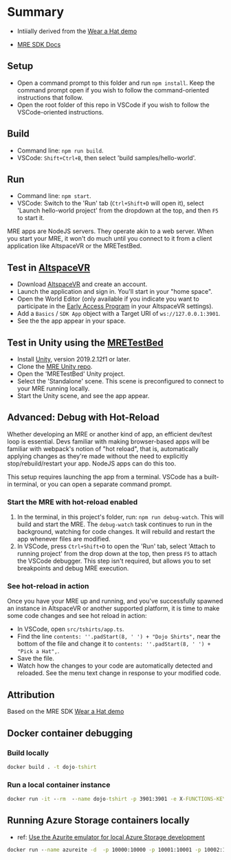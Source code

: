 # Summary

* Intiially derived from the [Wear a Hat demo](https://github.com/microsoft/mixed-reality-extension-sdk-samples/tree/master/samples/wear-a-hat)

* [MRE SDK Docs](https://microsoft.github.io/mixed-reality-extension-sdk/)

## Setup

* Open a command prompt to this folder and run `npm install`. Keep the command prompt open if you wish to follow the command-oriented instructions that follow.
* Open the root folder of this repo in VSCode if you wish to follow the VSCode-oriented instructions.

## Build

* Command line: `npm run build`.
* VSCode: `Shift+Ctrl+B`, then select 'build samples/hello-world'.

## Run

* Command line: `npm start`.
* VSCode: Switch to the 'Run' tab (`Ctrl+Shift+D` will open it), select 'Launch hello-world project' from the dropdown at the top, and then `F5` to start it.

MRE apps are NodeJS servers. They operate akin to a web server. When you start your MRE, it won't do much until you connect to it from a client application like AltspaceVR or the MRETestBed.

## Test in [AltspaceVR](https://altvr.com)

* Download [AltspaceVR](https://altvr.com) and create an account.
* Launch the application and sign in. You'll start in your "home space".
* Open the World Editor (only available if you indicate you want to participate in the [Early Access Program](https://altvr.com/early-access-program/) in your AltspaceVR settings).
* Add a `Basics` / `SDK App` object with a Target URI of `ws://127.0.0.1:3901`.
* See the the app appear in your space.

## Test in Unity using the [MRETestBed](https://www.github.com/mixed-reality-extension-sdk-samples)

* Install [Unity](https://unity3d.com/get-unity/download), version 2019.2.12f1 or later.
* Clone the [MRE Unity repo](https://github.com/microsoft/mixed-reality-extension-unity).
* Open the 'MRETestBed' Unity project.
* Select the 'Standalone' scene. This scene is preconfigured to connect to your MRE running locally.
* Start the Unity scene, and see the app appear.

## Advanced: Debug with Hot-Reload

Whether developing an MRE or another kind of app, an efficient dev/test loop is essential. Devs familiar with making browser-based apps will be familiar with webpack's notion of "hot reload", that is, automatically applying changes as they're made without the need to explicitly stop/rebuild/restart your app. NodeJS apps can do this too.

This setup requires launching the app from a terminal. VSCode has a built-in terminal, or you can open a separate command prompt.

### Start the MRE with hot-reload enabled

1. In the terminal, in this project's folder, run: `npm run debug-watch`. This will build and start the MRE. The `debug-watch` task continues to run in the background, watching for code changes. It will rebuild and restart the app whenever files are modified.
2. In VSCode, press `Ctrl+Shift+D` to open the 'Run' tab, select 'Attach to running project' from the drop down at the top, then press `F5` to attach the VSCode debugger. This step isn't required, but allows you to set breakpoints and debug MRE execution.

### See hot-reload in action

Once you have your MRE up and running, and you've successfully spawned an instance in AltspaceVR or another supported platform, it is time to make some code changes and see hot reload in action:

* In VSCode, open `src/tshirts/app.ts`.
* Find the line `contents: ''.padStart(8, ' ') + "Dojo Shirts",` near the bottom of the file and change it to `contents: ''.padStart(8, ' ') + "Pick a Hat",`.
* Save the file.
* Watch how the changes to your code are automatically detected and reloaded. See the menu text change in response to your modified code.

## Attribution

Based on the MRE SDK [Wear a Hat demo](https://github.com/microsoft/mixed-reality-extension-sdk-samples/tree/master/samples/wear-a-hat)

## Docker container debugging

### Build locally

```cmd
docker build . -t dojo-tshirt  
```

### Run a local container instance

```cmd
docker run -it --rm  --name dojo-tshirt -p 3901:3901 -e X-FUNCTIONS-KEY={key to azure functions} dojo-tshirt
```

## Running Azure Storage containers locally

- ref: [Use the Azurite emulator for local Azure Storage development](https://learn.microsoft.com/en-us/azure/storage/common/storage-use-azurite?tabs=docker-hub)

```cmd
docker run --name azureite -d  -p 10000:10000 -p 10001:10001 -p 10002:10002 -v c:/dev/data/azurite:/data mcr.microsoft.com/azure-storage/azurite 
```